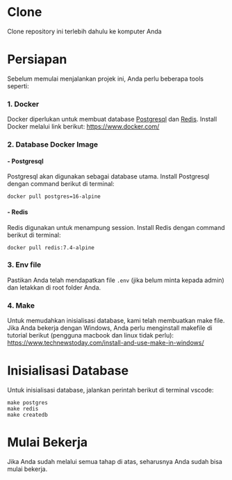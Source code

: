 # Clone

Clone repository ini terlebih dahulu ke komputer Anda

# Persiapan

Sebelum memulai menjalankan projek ini, Anda perlu beberapa tools seperti:

### 1. Docker

Docker diperlukan untuk membuat database [Postgresql](https://www.postgresql.org/) dan [Redis](https://redis.io/). Install Docker melalui link berikut:
https://www.docker.com/

### 2. Database Docker Image

#### - Postgresql

Postgresql akan digunakan sebagai database utama. Install Postgresql dengan command berikut di terminal:

```
docker pull postgres=16-alpine
```

#### - Redis

Redis digunakan untuk menampung session. Install Redis dengan command berikut di terminal:

```
docker pull redis:7.4-alpine
```

### 3. Env file

Pastikan Anda telah mendapatkan file `.env` (jika belum minta kepada admin) dan letakkan di root folder Anda.

### 4. Make

Untuk memudahkan inisialisasi database, kami telah membuatkan make file. Jika Anda bekerja dengan Windows, Anda perlu menginstall makefile di tutorial berikut (pengguna macbook dan linux tidak perlu):
https://www.technewstoday.com/install-and-use-make-in-windows/

# Inisialisasi Database

Untuk inisialisasi database, jalankan perintah berikut di terminal vscode:

```
make postgres
make redis
make createdb
```

# Mulai Bekerja

Jika Anda sudah melalui semua tahap di atas, seharusnya Anda sudah bisa mulai bekerja.
